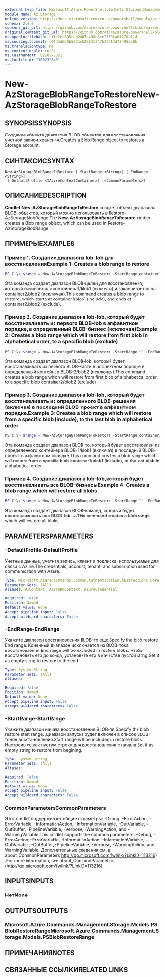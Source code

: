 ```yaml
---
external help file: Microsoft.Azure.PowerShell.Cmdlets.Storage.Management.dll-Help.xml
Module Name: Az.Storage
online version: https://docs.microsoft.com/en-us/powershell/module/az.storage/new-azstorageblobrangetorestore
schema: 2.0.0
content_git_url: https://github.com/Azure/azure-powershell/blob/master/src/Storage/Storage.Management/help/New-AzStorageBlobRangeToRestore.md
original_content_git_url: https://github.com/Azure/azure-powershell/blob/master/src/Storage/Storage.Management/help/New-AzStorageBlobRangeToRestore.md
ms.openlocfilehash: cfbe2cc695ceb2db7c498e8ee2750fa0427da114
ms.sourcegitcommit: c05d3d669b5631e526841f47b22513d78495350b
ms.translationtype: MT
ms.contentlocale: ru-RU
ms.lasthandoff: 02/09/2021
ms.locfileid: "100232540"
---
```

# <span data-ttu-id="cea74-101">New-AzStorageBlobRangeToRestore</span><span class="sxs-lookup"><span data-stu-id="cea74-101">New-AzStorageBlobRangeToRestore</span></span>

## <span data-ttu-id="cea74-102">SYNOPSIS</span><span class="sxs-lookup"><span data-stu-id="cea74-102">SYNOPSIS</span></span>
<span data-ttu-id="cea74-103">Создание объекта диапазона BLOB-объектов для восстановления учетной записи хранения.</span><span class="sxs-lookup"><span data-stu-id="cea74-103">Creates a Blob Range object to restores a Storage account.</span></span>

## <span data-ttu-id="cea74-104">СИНТАКСИС</span><span class="sxs-lookup"><span data-stu-id="cea74-104">SYNTAX</span></span>

```
New-AzStorageBlobRangeToRestore [-StartRange <String>] [-EndRange <String>]
 [-DefaultProfile <IAzureContextContainer>] [<CommonParameters>]
```

## <span data-ttu-id="cea74-105">ОПИСАНИЕ</span><span class="sxs-lookup"><span data-stu-id="cea74-105">DESCRIPTION</span></span>
<span data-ttu-id="cea74-106">**Cmdlet New-AzStorageBlobRangeToRestore** создает объект диапазона BLOB-объектов, который можно использовать в Restore-AzStorageBlobRange.</span><span class="sxs-lookup"><span data-stu-id="cea74-106">The **New-AzStorageBlobRangeToRestore** cmdlet creates a Blob range object, which can be used in Restore-AzStorageBlobRange.</span></span>

## <span data-ttu-id="cea74-107">ПРИМЕРЫ</span><span class="sxs-lookup"><span data-stu-id="cea74-107">EXAMPLES</span></span>

### <span data-ttu-id="cea74-108">Пример 1. Создание диапазона lob-lob для восстановления</span><span class="sxs-lookup"><span data-stu-id="cea74-108">Example 1: Creates a blob range to restore</span></span>
```powershell
PS C:\> $range = New-AzStorageBlobRangeToRestore -StartRange container1/blob1 -EndRange container2/blob2
```

<span data-ttu-id="cea74-109">Эта команда создает диапазон BLOB-целей для восстановления, который начинается с контейнера1/blob1 (включая) и заканчивается на container2/blob2 (исключая).</span><span class="sxs-lookup"><span data-stu-id="cea74-109">This command creates a blob range to restore, which starts at container1/blob1 (include), and ends at container2/blob2 (exclude).</span></span>

### <span data-ttu-id="cea74-110">Пример 2. Создание диапазона lob-lob, который будет восстанавливать из первого BLOB-lob в алфавитном порядке, в определенный BLOB-бизнес (исключая)</span><span class="sxs-lookup"><span data-stu-id="cea74-110">Example 2: Creates a blob range which will restore from first blob in alphabetical order, to a specific blob (exclude)</span></span>
```powershell
PS C:\> $range = New-AzStorageBlobRangeToRestore -StartRange "" -EndRange container2/blob2
```

<span data-ttu-id="cea74-111">Эта команда создает диапазон BLOB-lob, который будет восстанавливать из первого BLOB-части в алфавитном порядке в определенный контейнер BLOB-2/blob2 (исключая).</span><span class="sxs-lookup"><span data-stu-id="cea74-111">This command creates a blob range which will restore from first blob of alphabetical order, to a specific blob container2/blob2 (exclude)</span></span>

### <span data-ttu-id="cea74-112">Пример 3. Создание диапазона lob-lob, который будет восстанавливать из определенного BLOB-решения (включая) в последний BLOB-проект в алфавитном порядке.</span><span class="sxs-lookup"><span data-stu-id="cea74-112">Example 3: Creates a blob range which will restore from a specific blob (include), to the last blob in alphabetical order</span></span>
```powershell
PS C:\> $range = New-AzStorageBlobRangeToRestore -StartRange container1/blob1 -EndRange ""
```

<span data-ttu-id="cea74-113">Эта команда создает диапазон BLOB-то, который будет восстановлен из определенного контейнера BLOB-1/blob1 (включая) в последний BLOB-проект в алфавитном порядке.</span><span class="sxs-lookup"><span data-stu-id="cea74-113">This command creates a blob range which will restore from a specific blob container1/blob1 (include), to the last blob in alphabetical order.</span></span>

### <span data-ttu-id="cea74-114">Пример 4. Создание диапазона lob-lob,который будет восстанавливать все BLOB-бизнесы</span><span class="sxs-lookup"><span data-stu-id="cea74-114">Example 4: Creates a blob range which will restore all blobs</span></span>
```powershell
PS C:\> $range = New-AzStorageBlobRangeToRestore -StartRange "" -EndRange ""
```

<span data-ttu-id="cea74-115">Эта команда создает диапазон BLOB-команд, который будет восстанавливать все BLOB-lob-ы.</span><span class="sxs-lookup"><span data-stu-id="cea74-115">This command creates a blob range which will restore all blobs.</span></span>

## <span data-ttu-id="cea74-116">PARAMETERS</span><span class="sxs-lookup"><span data-stu-id="cea74-116">PARAMETERS</span></span>

### <span data-ttu-id="cea74-117">-DefaultProfile</span><span class="sxs-lookup"><span data-stu-id="cea74-117">-DefaultProfile</span></span>
<span data-ttu-id="cea74-118">Учетные данные, учетная запись, клиент и подписка, используемые для связи с Azure.</span><span class="sxs-lookup"><span data-stu-id="cea74-118">The credentials, account, tenant, and subscription used for communication with Azure.</span></span>

```yaml
Type: Microsoft.Azure.Commands.Common.Authentication.Abstractions.Core.IAzureContextContainer
Parameter Sets: (All)
Aliases: AzContext, AzureRmContext, AzureCredential

Required: False
Position: Named
Default value: None
Accept pipeline input: False
Accept wildcard characters: False
```

### <span data-ttu-id="cea74-119">-EndRange</span><span class="sxs-lookup"><span data-stu-id="cea74-119">-EndRange</span></span>
<span data-ttu-id="cea74-120">Укажите диапазон восстановления BLOB-то еще.</span><span class="sxs-lookup"><span data-stu-id="cea74-120">Specify the blob restore End range.</span></span>
<span data-ttu-id="cea74-121">Конечный диапазон исключается из BLOB-тока восстановления.</span><span class="sxs-lookup"><span data-stu-id="cea74-121">End range will be excluded in restore blobs.</span></span>
<span data-ttu-id="cea74-122">Чтобы восстановить его до конца, установите его в качестве пустой strng.</span><span class="sxs-lookup"><span data-stu-id="cea74-122">Set it as empty strng to restore to the end.</span></span>

```yaml
Type: System.String
Parameter Sets: (All)
Aliases:

Required: False
Position: Named
Default value: None
Accept pipeline input: False
Accept wildcard characters: False
```

### <span data-ttu-id="cea74-123">-StartRange</span><span class="sxs-lookup"><span data-stu-id="cea74-123">-StartRange</span></span>
<span data-ttu-id="cea74-124">Укажите диапазон начала восстановления BLOB-ля.</span><span class="sxs-lookup"><span data-stu-id="cea74-124">Specify the blob restore start range.</span></span>
<span data-ttu-id="cea74-125">Диапазон запуска будет включен в список BLOB-тонов восстановления.</span><span class="sxs-lookup"><span data-stu-id="cea74-125">Start range will be included in restore blobs.</span></span>
<span data-ttu-id="cea74-126">Настроив ее как пустую строку для восстановления с начала.</span><span class="sxs-lookup"><span data-stu-id="cea74-126">Set it as empty string to restore from begining.</span></span>

```yaml
Type: System.String
Parameter Sets: (All)
Aliases:

Required: False
Position: Named
Default value: None
Accept pipeline input: False
Accept wildcard characters: False
```

### <span data-ttu-id="cea74-127">CommonParameters</span><span class="sxs-lookup"><span data-stu-id="cea74-127">CommonParameters</span></span>
<span data-ttu-id="cea74-128">Этот cmdlet поддерживает общие параметры: -Debug, -ErrorAction, -ErrorVariable, -InformationAction, -InformationVariable, -OutVariable, -OutBuffer, -PipelineVariable, -Verbose, -WarningAction, and -WarningVariable.</span><span class="sxs-lookup"><span data-stu-id="cea74-128">This cmdlet supports the common parameters: -Debug, -ErrorAction, -ErrorVariable, -InformationAction, -InformationVariable, -OutVariable, -OutBuffer, -PipelineVariable, -Verbose, -WarningAction, and -WarningVariable.</span></span> <span data-ttu-id="cea74-129">Дополнительные сведения см. в about_CommonParameters http://go.microsoft.com/fwlink/?LinkID=113216) .</span><span class="sxs-lookup"><span data-stu-id="cea74-129">For more information, see about_CommonParameters (http://go.microsoft.com/fwlink/?LinkID=113216).</span></span>

## <span data-ttu-id="cea74-130">INPUTS</span><span class="sxs-lookup"><span data-stu-id="cea74-130">INPUTS</span></span>

### <span data-ttu-id="cea74-131">Нет</span><span class="sxs-lookup"><span data-stu-id="cea74-131">None</span></span>

## <span data-ttu-id="cea74-132">OUTPUTS</span><span class="sxs-lookup"><span data-stu-id="cea74-132">OUTPUTS</span></span>

### <span data-ttu-id="cea74-133">Microsoft.Azure.Commands.Management.Storage.Models.PSBlobRestoreRange</span><span class="sxs-lookup"><span data-stu-id="cea74-133">Microsoft.Azure.Commands.Management.Storage.Models.PSBlobRestoreRange</span></span>

## <span data-ttu-id="cea74-134">ПРИМЕЧАНИЯ</span><span class="sxs-lookup"><span data-stu-id="cea74-134">NOTES</span></span>

## <span data-ttu-id="cea74-135">СВЯЗАННЫЕ ССЫЛКИ</span><span class="sxs-lookup"><span data-stu-id="cea74-135">RELATED LINKS</span></span>
